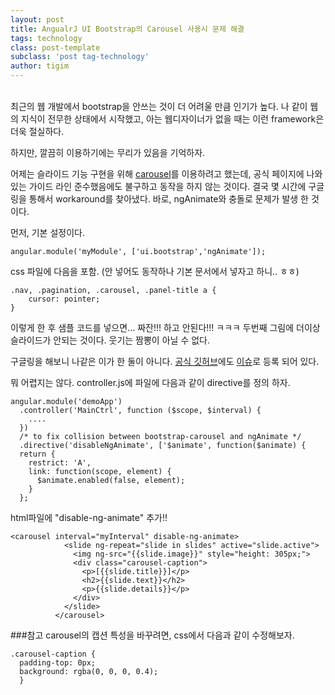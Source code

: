 ```yaml
---
layout: post
title: AngualrJ UI Bootstrap의 Carousel 사용시 문제 해결
tags: technology  
class: post-template
subclass: 'post tag-technology'  
author: tigim
---
```


<br />
최근의 웹 개발에서 bootstrap을 안쓰는 것이 더 어려울 만큼 인기가 높다. 나 같이 웹의 지식이 전무한 상태에서 시작했고, 아는 웹디자이너가 없을 때는 이런 framework은 더욱 절실하다.

하지만, 깔끔히 이용하기에는 무리가 있음을 기억하자.

어제는 슬라이드 기능 구현을 위해 [carousel](http://angular-ui.github.io/bootstrap/#/carousel)를 이용하려고 했는데, 공식 페이지에 나와 있는 가이드 라인 준수했음에도 불구하고 동작을 하지 않는 것이다. 결국 몇 시간에 구글링을 통해서 workaround를 찾아냈다. 바로, ngAnimate와 충돌로 문제가 발생 한 것이다.

먼저, 기본 설정이다.

```
angular.module('myModule', ['ui.bootstrap','ngAnimate']);
```
css 파일에 다음을 포함. (안 넣어도 동작하나 기본 문서에서 넣자고 하니.. ㅎㅎ)  

```
.nav, .pagination, .carousel, .panel-title a {
    cursor: pointer;
}
```
이렇게 한 후 샘플 코드를 넣으면... 짜잔!!! 하고 안된다!!! ㅋㅋㅋ
두번째 그림에 더이상 슬라이드가 안되는 것이다. 웃기는 짬뽕이 아닐 수 없다.

구글링을 해보니 나같은 이가 한 둘이 아니다. [공식 깃허브](https://github.com/angular-ui/bootstrap)에도 [이슈](https://github.com/angular-ui/bootstrap/issues/1350)로 등록 되어 있다.

뭐 어렵지는 않다.
controller.js에 파일에 다음과 같이 directive를 정의 하자.

```
angular.module('demoApp')
  .controller('MainCtrl', function ($scope, $interval) {
	....
  })
  /* to fix collision between bootstrap-carousel and ngAnimate */
  .directive('disableNgAnimate', ['$animate', function($animate) {
  return {
    restrict: 'A',
    link: function(scope, element) {
      $animate.enabled(false, element);
    }
  };
```

html파일에   "disable-ng-animate" 추가!!

```
<carousel interval="myInterval" disable-ng-animate>
            <slide ng-repeat="slide in slides" active="slide.active">
              <img ng-src="{{slide.image}}" style="height: 305px;">
              <div class="carousel-caption">
                <p>[{{slide.title}}]</p>
                <h2>{{slide.text}}</h2>
                <p>{{slide.details}}</p>
              </div>
            </slide>
          </carousel>
```

###참고
carousel의 캡션 특성을 바꾸려면, css에서 다음과 같이 수정해보자.

```
.carousel-caption {
  padding-top: 0px;
  background: rgba(0, 0, 0, 0.4);
  }
```
